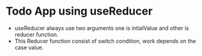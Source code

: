 # Todo App using useReducer

- useReducer always use two arguments one is intialValue and other is reducer function.
- This Reducer function consist of switch condition, work depends on the case value.
